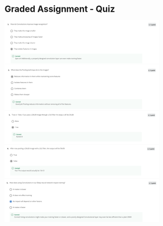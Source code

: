 # Graded Assignment - Quiz

<img src="../img/week3-quiz/1.PNG" alt="week-3-quiz">

<img src="../img/week3-quiz/2.PNG" alt="week-3-quiz">

<img src="../img/week3-quiz/3.PNG" alt="week-3-quiz">

<img src="../img/week3-quiz/4.PNG" alt="week-3-quiz">

<img src="../img/week3-quiz/5.PNG" alt="week-3-quiz">

